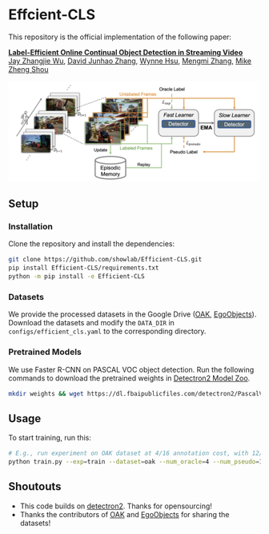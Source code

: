 # Effcient-CLS

This repository is the official implementation of the following paper:

**[Label-Efficient Online Continual Object Detection in Streaming Video](https://arxiv.org/abs/2206.00309)**
<br/>
[Jay Zhangjie Wu](https://zhangjiewu.github.io/), 
[David Junhao Zhang](https://junhaozhang98.github.io/), 
[Wynne Hsu](https://www.comp.nus.edu.sg/~whsu/), 
[Mengmi Zhang](https://a0091624.wixsite.com/deepneurocognition-1), 
[Mike Zheng Shou](https://sites.google.com/view/showlab)
<br/>

<p align="center">
<img src="assets/overview.png" width="1080px"/>  
</p>


## Setup

### Installation

Clone the repository and install the dependencies:

```bash
git clone https://github.com/showlab/Efficient-CLS.git
pip install Efficient-CLS/requirements.txt
python -m pip install -e Efficient-CLS
```

### Datasets

We provide the processed datasets in the Google Drive ([OAK](https://drive.google.com/file/d/1TewbRDPhutTDHT5vl_0hE30hotZqcffV/view?usp=sharing), [EgoObjects](https://drive.google.com/file/d/10d0XSS5G_HW4P8ptVh7k-PT50Phmb3XN/view?usp=sharing)). Download the datasets and modify the `DATA_DIR` in `configs/efficient_cls.yaml` to the corresponding directory.

### Pretrained Models

We use Faster R-CNN on PASCAL VOC object detection. Run the following commands to download the pretrained weights in [Detectron2 Model Zoo](https://github.com/facebookresearch/detectron2/blob/main/MODEL_ZOO.md#cityscapes--pascal-voc-baselines). 

```bash
mkdir weights && wget https://dl.fbaipublicfiles.com/detectron2/PascalVOC-Detection/faster_rcnn_R_50_C4/142202221/model_final_b1acc2.pkl -P weights/
```

## Usage

To start training, run this:
```bash
# E.g., run experiment on OAK dataset at 4/16 annotation cost, with 12/16 unlabeled data trained with pseudo labels.
python train.py --exp=train --dataset=oak --num_oracle=4 --num_pseudo=12 --replay_size=16
```

## Shoutouts

- This code builds on [detectron2](https://github.com/facebookresearch/detectron2). Thanks for opensourcing!
- Thanks the contributors of [OAK](https://oakdata.github.io/) and [EgoObjects](https://ai.meta.com/datasets/egoobjects-downloads/) for sharing the datasets!



